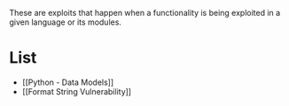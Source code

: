 These are exploits that happen when a functionality is being exploited in a given language or its modules.

# List
- [[Python - Data Models]]
- [[Format String Vulnerability]]